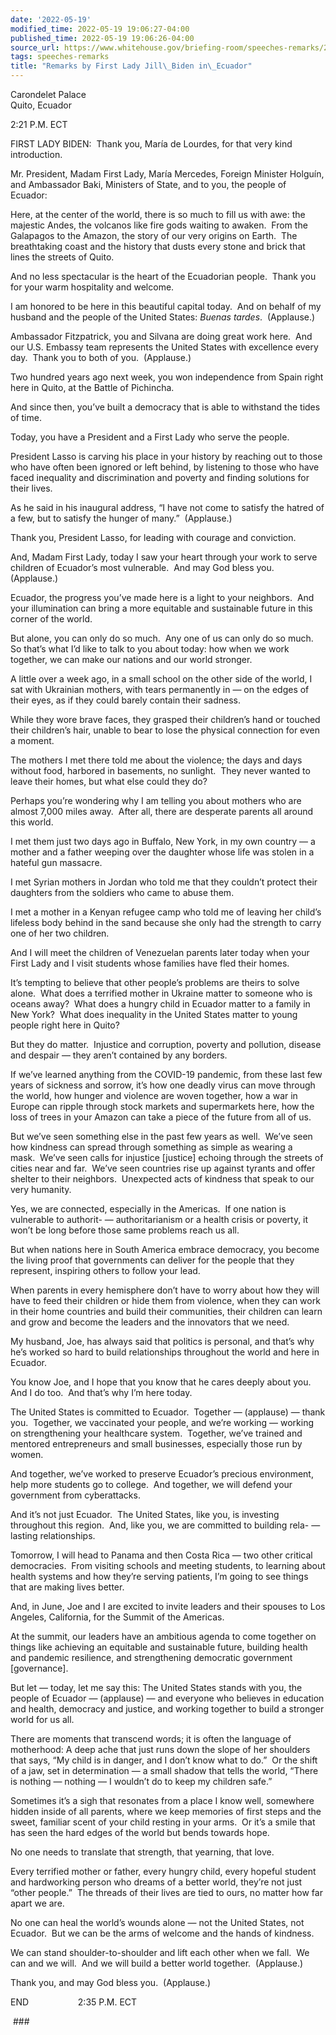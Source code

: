 ```yaml
---
date: '2022-05-19'
modified_time: 2022-05-19 19:06:27-04:00
published_time: 2022-05-19 19:06:26-04:00
source_url: https://www.whitehouse.gov/briefing-room/speeches-remarks/2022/05/19/remarks-by-first-lady-jill-biden-in-ecuador/
tags: speeches-remarks
title: "Remarks by First Lady Jill\_Biden in\_Ecuador"
---
```

 
Carondelet Palace  
Quito, Ecuador

2:21 P.M. ECT

FIRST LADY BIDEN:  Thank you, María de Lourdes, for that very kind
introduction.  
  
Mr. President, Madam First Lady, María Mercedes, Foreign Minister
Holguín, and Ambassador Baki, Ministers of State, and to you, the people
of Ecuador:  
  
Here, at the center of the world, there is so much to fill us with awe:
the majestic Andes, the volcanos like fire gods waiting to awaken.  From
the Galapagos to the Amazon, the story of our very origins on Earth. 
The breathtaking coast and the history that dusts every stone and brick
that lines the streets of Quito.   
  
And no less spectacular is the heart of the Ecuadorian people.  Thank
you for your warm hospitality and welcome.  
  
I am honored to be here in this beautiful capital today.  And on behalf
of my husband and the people of the United States: *Buenas tardes*. 
(Applause.)   
  
Ambassador Fitzpatrick, you and Silvana are doing great work here.  And
our U.S. Embassy team represents the United States with excellence every
day.  Thank you to both of you.  (Applause.)  
  
Two hundred years ago next week, you won independence from Spain right
here in Quito, at the Battle of Pichincha.

And since then, you’ve built a democracy that is able to withstand the
tides of time. 

Today, you have a President and a First Lady who serve the people.

President Lasso is carving his place in your history by reaching out to
those who have often been ignored or left behind, by listening to those
who have faced inequality and discrimination and poverty and finding
solutions for their lives. 

As he said in his inaugural address, “I have not come to satisfy the
hatred of a few, but to satisfy the hunger of many.”  (Applause.)  
  
Thank you, President Lasso, for leading with courage and conviction.  
  
And, Madam First Lady, today I saw your heart through your work to serve
children of Ecuador’s most vulnerable.  And may God bless you. 
(Applause.)  
  
Ecuador, the progress you’ve made here is a light to your neighbors. 
And your illumination can bring a more equitable and sustainable future
in this corner of the world.  
  
But alone, you can only do so much.  Any one of us can only do so much. 
So that’s what I’d like to talk to you about today: how when we work
together, we can make our nations and our world stronger.  
  
A little over a week ago, in a small school on the other side of the
world, I sat with Ukrainian mothers, with tears permanently in — on the
edges of their eyes, as if they could barely contain their sadness.  
  
While they wore brave faces, they grasped their children’s hand or
touched their children’s hair, unable to bear to lose the physical
connection for even a moment.  
  
The mothers I met there told me about the violence; the days and days
without food, harbored in basements, no sunlight.  They never wanted to
leave their homes, but what else could they do?

Perhaps you’re wondering why I am telling you about mothers who are
almost 7,000 miles away.  After all, there are desperate parents all
around this world.  
  
I met them just two days ago in Buffalo, New York, in my own country — a
mother and a father weeping over the daughter whose life was stolen in a
hateful gun massacre.   
  
I met Syrian mothers in Jordan who told me that they couldn’t protect
their daughters from the soldiers who came to abuse them.

I met a mother in a Kenyan refugee camp who told me of leaving her
child’s lifeless body behind in the sand because she only had the
strength to carry one of her two children.  
  
And I will meet the children of Venezuelan parents later today when your
First Lady and I visit students whose families have fled their homes.  
  
It’s tempting to believe that other people’s problems are theirs to
solve alone.  What does a terrified mother in Ukraine matter to someone
who is oceans away?  What does a hungry child in Ecuador matter to a
family in New York?  What does inequality in the United States matter to
young people right here in Quito?

But they do matter.  Injustice and corruption, poverty and pollution,
disease and despair — they aren’t contained by any borders. 

If we’ve learned anything from the COVID-19 pandemic, from these last
few years of sickness and sorrow, it’s how one deadly virus can move
through the world, how hunger and violence are woven together, how a war
in Europe can ripple through stock markets and supermarkets here, how
the loss of trees in your Amazon can take a piece of the future from all
of us.   
  
But we’ve seen something else in the past few years as well.  We’ve seen
how kindness can spread through something as simple as wearing a
mask.  We’ve seen calls for injustice \[justice\] echoing through the
streets of cities near and far.  We’ve seen countries rise up against
tyrants and offer shelter to their neighbors.  Unexpected acts of
kindness that speak to our very humanity.  
  
Yes, we are connected, especially in the Americas.  If one nation is
vulnerable to authorit- — authoritarianism or a health crisis or
poverty, it won’t be long before those same problems reach us all.  
  
But when nations here in South America embrace democracy, you become the
living proof that governments can deliver for the people that they
represent, inspiring others to follow your lead.

When parents in every hemisphere don’t have to worry about how they will
have to feed their children or hide them from violence, when they can
work in their home countries and build their communities, their children
can learn and grow and become the leaders and the innovators that we
need.  
  
My husband, Joe, has always said that politics is personal, and that’s
why he’s worked so hard to build relationships throughout the world and
here in Ecuador.

You know Joe, and I hope that you know that he cares deeply about you. 
And I do too.  And that’s why I’m here today.  
  
The United States is committed to Ecuador.  Together — (applause) —
thank you.  Together, we vaccinated your people, and we’re working —
working on strengthening your healthcare system.  Together, we’ve
trained and mentored entrepreneurs and small businesses, especially
those run by women.  
  
And together, we’ve worked to preserve Ecuador’s precious environment,
help more students go to college.  And together, we will defend your
government from cyberattacks.    
  
And it’s not just Ecuador.  The United States, like you, is investing
throughout this region.  And, like you, we are committed to building
rela- — lasting relationships.

Tomorrow, I will head to Panama and then Costa Rica — two other critical
democracies.  From visiting schools and meeting students, to learning
about health systems and how they’re serving patients, I’m going to see
things that are making lives better.  
  
And, in June, Joe and I are excited to invite leaders and their spouses
to Los Angeles, California, for the Summit of the Americas.

At the summit, our leaders have an ambitious agenda to come together on
things like achieving an equitable and sustainable future, building
health and pandemic resilience, and strengthening democratic government
\[governance\].  
  
But let — today, let me say this: The United States stands with you, the
people of Ecuador — (applause) — and everyone who believes in education
and health, democracy and justice, and working together to build a
stronger world for us all.  
  
There are moments that transcend words; it is often the language of
motherhood: A deep ache that just runs down the slope of her shoulders
that says, “My child is in danger, and I don’t know what to do.”  Or the
shift of a jaw, set in determination — a small shadow that tells the
world, “There is nothing — nothing — I wouldn’t do to keep my children
safe.”  
  
Sometimes it’s a sigh that resonates from a place I know well, somewhere
hidden inside of all parents, where we keep memories of first steps and
the sweet, familiar scent of your child resting in your arms.  Or it’s a
smile that has seen the hard edges of the world but bends towards hope.

No one needs to translate that strength, that yearning, that love.  
  
Every terrified mother or father, every hungry child, every hopeful
student and hardworking person who dreams of a better world, they’re not
just “other people.”  The threads of their lives are tied to ours, no
matter how far apart we are.  
  
No one can heal the world’s wounds alone — not the United States, not
Ecuador.  But we can be the arms of welcome and the hands of kindness. 

We can stand shoulder-to-shoulder and lift each other when we fall.  We
can and we will.  And we will build a better world together. 
(Applause.)

Thank you, and may God bless you.  (Applause.)

END                    2:35 P.M. ECT

 ###
